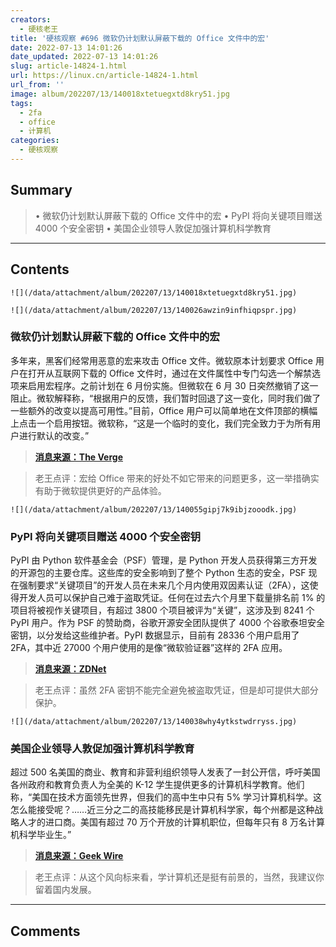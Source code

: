 ```yaml
---
creators:
  - 硬核老王
title: '硬核观察 #696 微软仍计划默认屏蔽下载的 Office 文件中的宏'
date: 2022-07-13 14:01:26
date_updated: 2022-07-13 14:01:26
slug: article-14824-1.html
url: https://linux.cn/article-14824-1.html
url_from: ''
image: album/202207/13/140018xtetuegxtd8kry51.jpg
tags:
  - 2fa
  - office
  - 计算机
categories:
  - 硬核观察
---
```


## Summary

> • 微软仍计划默认屏蔽下载的 Office 文件中的宏 • PyPI 将向关键项目赠送 4000 个安全密钥 • 美国企业领导人敦促加强计算机科学教育

***

<!-- more -->

## Contents

`![](/data/attachment/album/202207/13/140018xtetuegxtd8kry51.jpg)`

`![](/data/attachment/album/202207/13/140026awzin9infhiqpspr.jpg)`

### 微软仍计划默认屏蔽下载的 Office 文件中的宏

多年来，黑客们经常用恶意的宏来攻击 Office 文件。微软原本计划要求 Office 用户在打开从互联网下载的 Office 文件时，通过在文件属性中专门勾选一个解禁选项来启用宏程序。之前计划在 6 月份实施。但微软在 6 月 30 日突然撤销了这一阻止。微软解释称，“根据用户的反馈，我们暂时回退了这一变化，同时我们做了一些额外的改变以提高可用性。”目前，Office 用户可以简单地在文件顶部的横幅上点击一个启用按钮。微软称，“这是一个临时的变化，我们完全致力于为所有用户进行默认的改变。”

> 
> **[消息来源：The Verge](https://www.theverge.com/2022/7/11/23203554/microsoft-block-office-vba-macros-changes-temporary-statement)**
> 
> 
> 

> 
> 老王点评：宏给 Office 带来的好处不如它带来的问题更多，这一举措确实有助于微软提供更好的产品体验。
> 
> 
> 

`![](/data/attachment/album/202207/13/140055gipj7k9ibjzooodk.jpg)`

### PyPI 将向关键项目赠送 4000 个安全密钥

PyPI 由 Python 软件基金会（PSF）管理，是 Python 开发人员获得第三方开发的开源包的主要仓库。这些库的安全影响到了整个 Python 生态的安全，PSF 现在强制要求“关键项目”的开发人员在未来几个月内使用双因素认证（2FA），这使得开发人员可以保护自己难于盗取凭证。任何在过去六个月里下载量排名前 1% 的项目将被视作关键项目，有超过 3800 个项目被评为“关键”，这涉及到 8241 个 PyPI 用户。作为 PSF 的赞助商，谷歌开源安全团队提供了 4000 个谷歌泰坦安全密钥，以分发给这些维护者。PyPI 数据显示，目前有 28336 个用户启用了 2FA，其中近 27000 个用户使用的是像“微软验证器”这样的 2FA 应用。

> 
> **[消息来源：ZDNet](https://www.zdnet.com/article/python-programming-pypl-is-rolling-out-2fa-for-critical-projects-giving-away-4000-security-keys/)**
> 
> 
> 

> 
> 老王点评：虽然 2FA 密钥不能完全避免被盗取凭证，但是却可提供大部分保护。
> 
> 
> 

`![](/data/attachment/album/202207/13/140038why4ytkstwdrryss.jpg)`

### 美国企业领导人敦促加强计算机科学教育

超过 500 名美国的商业、教育和非营利组织领导人发表了一封公开信，呼吁美国各州政府和教育负责人为全美的 K-12 学生提供更多的计算机科学教育。他们称，“美国在技术方面领先世界，但我们的高中生中只有 5% 学习计算机科学。这怎么能接受呢？……近三分之二的高技能移民是计算机科学家，每个州都是这种战略人才的进口商。美国有超过 70 万个开放的计算机职位，但每年只有 8 万名计算机科学毕业生。”

> 
> **[消息来源：Geek Wire](https://www.geekwire.com/2022/hundreds-of-tech-business-and-nonprofit-leaders-urge-states-to-boost-computer-science-education/)**
> 
> 
> 

> 
> 老王点评：从这个风向标来看，学计算机还是挺有前景的，当然，我建议你留着国内发展。
> 
> 
>

***

## Comments
